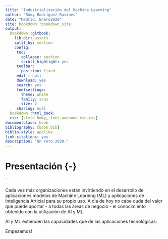 ```yaml
--- 
title: "Industrialización del Machine Learning"
author: "Romy Rodríguez-Ravines"
date: "Madrid. Enero2020"
site: bookdown::bookdown_site
output:
  bookdown::gitbook:
    lib_dir: assets
    split_by: section
    config:
     toc:
       collapse: section
       scroll_highlight: yes
     toolbar:
       position: fixed
     edit : null
     download: yes
     search: yes
     fontsettings:
       theme: white
       family: sans
       size: 2
     sharing: null
  bookdown::html_book:
  css: [style_Romy, font-awesome.min.css]  
documentclass: book
bibliography: [book.bib]
biblio-style: apalike
link-citations: yes
description: "Un reto 2020."
---
```



# Presentación {-}




`

Cada vez más organizaciones están invirtiendo en el desarrollo de aplicaciones modelos de Machine Learning (ML) y aplicaciones de Inteligencia Articial para su propio uso. A dia de hoy no cabe duda del valor que puede aportar - a todas las áreas de negocio - el conocimiento obtenido con la utilización de AI y ML. 


AI y ML extienden las capacidades que de las aplicaciones tecnológicas: 

Empezamos!

